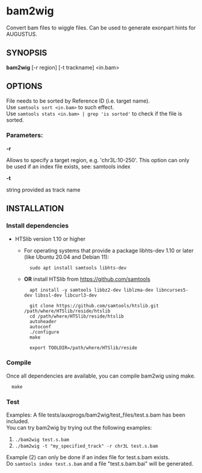 # bam2wig

Convert bam files to wiggle files. Can be used to generate exonpart hints for AUGUSTUS.

## SYNOPSIS

**bam2wig** [-r region] [-t trackname] <in.bam>

## OPTIONS

File needs to be sorted by Reference ID (i.e. target name).  
Use `samtools sort <in.bam>`         to such effect.  
Use `samtools stats <in.bam> | grep 'is sorted'` to check if the file is sorted.

### Parameters:

**-r** 

Allows to specify a target region, e.g. 'chr3L:10-250'. 
This option can only be used if an index file exists, see: samtools index

**-t** 

string provided as track name


## INSTALLATION

### Install dependencies
    
- HTSlib version 1.10 or higher
  
  - For operating systems that provide a package libhts-dev 1.10 or later (like Ubuntu 20.04 and Debian 11):
    ```
      sudo apt install samtools libhts-dev
    ```

  - **OR** install HTSlib from https://github.com/samtools
    
    ```
      apt install -y samtools libbz2-dev liblzma-dev libncurses5-dev libssl-dev libcurl3-dev

      git clone https://github.com/samtools/htslib.git /path/where/HTSlib/reside/htslib
      cd /path/where/HTSlib/reside/htslib
      autoheader
      autoconf
      ./configure
      make
    
      export TOOLDIR=/path/where/HTSlib/reside

    ```

### Compile
Once all dependencies are available, you can compile bam2wig using make.

```
  make
```

### Test

Examples:
A file tests/auxprogs/bam2wig/test_files/test.s.bam has been included.  
You can try bam2wig by trying out the following examples:

1) ` ./bam2wig test.s.bam `
2) ` ./bam2wig -t "my_specified_track" -r chr3L test.s.bam `

Example (2) can only be done if an index file for test.s.bam exists.  
Do `samtools index test.s.bam` and a file "test.s.bam.bai" will be generated.
